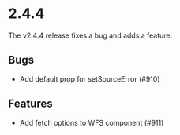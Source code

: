 # 2.4.4

The v2.4.4 release fixes a bug and adds a feature:

## Bugs

 * Add default prop for setSourceError (#910)

## Features

 * Add fetch options to WFS component (#911)
